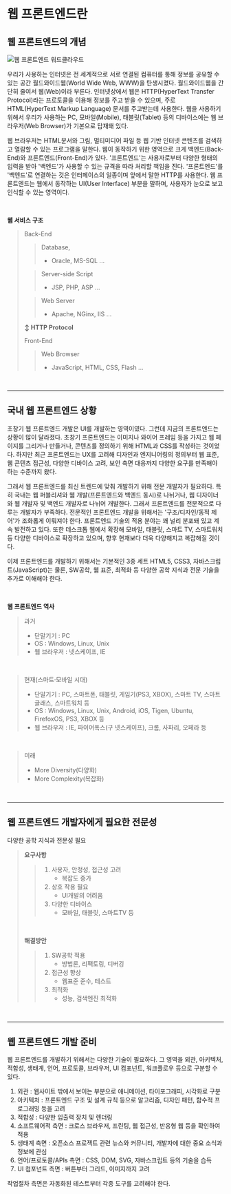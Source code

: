 # 웹 프론트엔드란

## 웹 프론트엔드의 개념

![웹 프론트엔드 워드클라우드](https://img1.daumcdn.net/thumb/R1280x0/?scode=mtistory2&fname=http%3A%2F%2Fcfile21.uf.tistory.com%2Fimage%2F998162335A0AE93D3BFF15)

우리가 사용하는 인터넷은 전 세계적으로 서로 연결된 컴퓨터를 통해 정보를 공유할 수 있는 공간 월드와이드웹(World Wide Web, WWW)을 탄생시켰다. 월드와이드웹을 간단히 줄여서 웹(Web)이라 부른다. 인터넷상에서 웹은 HTTP(HyperText Transfer Protocol)라는 프로토콜을 이용해 정보를 주고 받을 수 있으며, 주로 HTML(HyperText Markup Language)  문서를 주고받는데 사용한다. 웹을 사용하기 위해서 우리가 사용하는 PC, 모바일(Mobile), 태블릿(Tablet) 등의 디바이스에는 웹 브라우저(Web Browser)가 기본으로 탑재돼 있다. 

웹 브라우저는 HTML문서와 그림, 멀티미디어 파일 등 웹 기반 인터넷 콘텐츠를 검색하고 열람할 수 있는 프로그램을 말한다. 웹이 동작하기 위한 영역으로 크게 백엔드(Back-End)와 프론트엔드(Front-End)가 있다. '프론트엔드'는 사용자로부터 다양한 형태의 입력을 받아 '백엔드'가 사용할 수 있는 규격을 따라 처리할 책임을 진다. '프론트엔드'를 '백엔드'로 연결하는 것은 인터페이스의 일종이며 앞에서 말한 HTTP를 사용한다. 웹 프론트엔드는 웹에서 동작하는 UI(User Interface) 부분을 말하며, 사용자가 눈으로 보고 인식할 수 있는 영역이다. 

<br />

**웹 서비스 구조**

> Back-End
>
> > Database,
> >
> > + Oracle, MS-SQL ...
>
> > Server-side Script 
> >
> > + JSP, PHP, ASP ...
>
> > Web Server
> >
> > + Apache, NGinx, IIS ...
>
> **↕ HTTP Protocol**
>
> Front-End
>
> > Web Browser
> >
> > + JavaScript, HTML, CSS, Flash ...

<br /><hr />

## 국내 웹 프론트엔드 상황

초창기 웹 프론트엔드 개발은 UI를 개발하는 영역이였다. 그런데 지금의 프론트엔드는 상황이 많이 달라졌다. 초창기 프론트엔드는 이미지나 와이어 프레임 등을 가지고 웹 페이지를 그리거나 만들거나, 콘텐츠를 정의하기 위해 HTML과 CSS를 작성하는 것이었다. 하지만 최근 프론트엔드는 UX를 고려해 디자인과 엔지니어링의 정의부터 웹 표준, 웹 콘텐츠 접근성, 다양한 디바이스 고려, 보안 측면 대응까지 다양한 요구를 만족해야 하는 수준까지 왔다. 

그래서 웹 프론트엔드를 최신 트렌드에 맞춰 개발하기 위해 전문 개발자가 필요하다. 특히 국내는 웹 퍼블리셔와 웹 개발(프론트엔드와 백엔드 동시)로 나뉘거나, 웹 디자이너와 웹 개발자 및 백엔드 개발자로 나뉘어 개발한다. 그래서 프론트엔드를 전문적으로 다루는 개발자가 부족하다. 전문적인 프론트엔드 개발을 위해서는 '구조/디자인/동적 제어'가 조화롭게 이뤄져야 한다. 프론트엔드 기술의 적용 분야는 꽤 널리 분포돼 있고 계속 발전하고 있다. 또한 데스크톱 웹에서 확장해 모바일, 태블릿, 스마트 TV, 스마트워치 등 다양한 디바이스로 확장하고 있으며, 향후 현재보다 더욱 다양해지고 복잡해질 것이다. 

이제 프론트엔드를 개발하기 위해서는 기본적인 3종 세트 HTML5, CSS3, 자바스크립트(JavaScript)는 물론, SW공학, 웹 표준, 최적화 등 다양한 공학 지식과 전문 기술을 추가로 이해해야 한다. 

<br />

**웹 프론트엔드 역사**

> 과거
>
> + 단말기기 : PC
> + OS : Windows, Linux, Unix
> + 웹 브라우저 : 넷스케이프, IE

<br />

> 현재(스마트·모바일 시대)
>
> + 단말기기 : PC, 스마트폰, 태블릿, 게임기(PS3, XBOX), 스마트 TV, 스마트글래스, 스마트워치 등
> + OS : Windows, Linux, Unix, Android, iOS, Tigen, Ubuntu, FirefoxOS, PS3, XBOX 등
> + 웹 브라우저 : IE, 파이어폭스(구 넷스케이프), 크롬, 사파리, 오페라 등

<br />

> 미래
>
> + More Diversity(다양화)
> + More Complexity(복잡화)

<br />

<hr />

## 웹 프론트엔드 개발자에게 필요한 전문성

다양한 공학 지식과 전문성 필요

> **요구사항**
>
> > 1. 사용자, 안정성, 접근성 고려 
> >    - 복잡도 증가
> > 2. 상호 작용 필요
> >    - UI개발의 어려움
> > 3. 다양한 디바이스
> >    - 모바일, 태블릿, 스마트TV 등
>
> <br />
>
> **해결방안**
>
> > 1. SW공학 적용
> >    - 방법론, 리팩토링, 디버깅
> > 2. 접근성 향상
> >    - 웹표준 준수, 테스트
> > 3. 최적화
> >    - 성능, 검색엔진 최적화

<br />

<hr />

## 웹 프론트엔드 개발 준비

웹 프론트엔드를 개발하기 위해서는 다양한 기술이 필요하다. 그 영역을 외관, 아키텍처, 적합성, 생태계, 언어, 프로토콜, 브라우저, UI 컴포넌트, 워크플로우 등으로 구분할 수 있다. 

1. 외관 : 웹사이트 밖에서 보이는 부분으로 애니메이션, 타이포그래피, 시각화로 구분
2. 아키텍처 : 프론트엔드 구조 및 설계 규칙 등으로 알고리즘, 디자인 패턴, 함수적 프로그래밍 등을 고려
3. 적합성 : 다양한 입출력 장치 및 렌더링
4. 소프트웨어적 측면 : 크로스 브라우저, 프린팅, 웹 접근성, 반응형 웹 등을 확인하여 적용
5. 생태계 측면 : 오픈소스 프로젝트 관련 뉴스와 커뮤니티, 개발자에 대한 중요 소식과 정보에 관심
6. 언어/프로토콜/APIs 측면 : CSS, DOM, SVG, 자바스크립트 등의 기술을 습득
7. UI 컴포넌트 측면 : 버튼부터 그리드, 이미지까지 고려

작업절차 측면은 자동화된 테스트부터 각종 도구를 고려해야 한다.